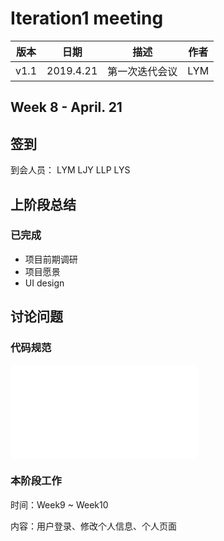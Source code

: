 # Iteration1 meeting 
| 版本 | 日期 | 描述 | 作者 |
| - | - | - | - |
| v1.1 | 2019.4.21 | 第一次迭代会议 | LYM |
## Week 8 - April. 21
## 签到
到会人员： LYM LJY LLP LYS
## 上阶段总结
### 已完成
* 项目前期调研
* 项目愿景
* UI design
## 讨论问题
### 代码规范
![代码规范文档](../Production_specification/Code_specification.md)
### 本阶段工作
时间：Week9 ~ Week10

内容：用户登录、修改个人信息、个人页面

